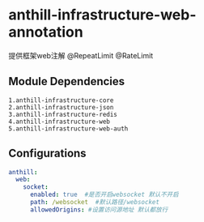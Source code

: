 # anthill-infrastructure-web-annotation

提供框架web注解 @RepeatLimit @RateLimit

## Module Dependencies

~~~
1.anthill-infrastructure-core
2.anthill-infrastructure-json
3.anthill-infrastructure-redis
4.anthill-infrastructure-web
5.anthill-infrastructure-web-auth
~~~

## Configurations

~~~yml
anthill:
  web:
    socket:
      enabled: true  #是否开启websocket 默认不开启
      path: /websocket  #默认路径/websocket 
      allowedOrigins: #设置访问源地址 默认都放行
~~~

